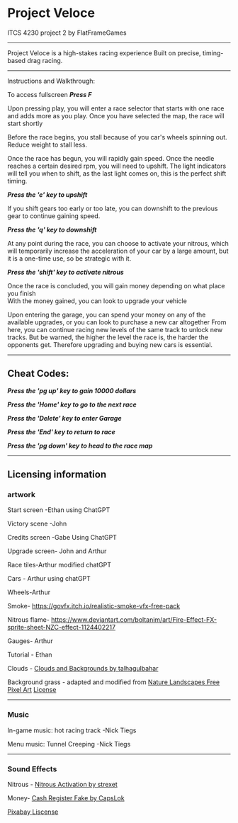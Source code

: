 # Project Veloce

ITCS 4230 project 2 by FlatFrameGames
_________________________________________________
Project Veloce is a high-stakes racing experience 
Built on precise, timing-based drag racing.
_________________________________________________
Instructions and Walkthrough:

To access fullscreen ***Press F***

Upon pressing play, you will enter a race selector that starts with one race and adds more as you play. 
Once you have selected the map, the race will start shortly

Before the race begins, you stall because of you car's wheels spinning out. Reduce weight to stall less.

Once the race has begun, you will rapidly gain speed. Once the needle reaches a certain desired rpm, you will need to upshift.
The light indicators will tell you when to shift, as the last light comes on, this is the perfect shift timing.

***Press the 'e' key to upshift***

If you shift gears too early or too late, you can downshift to the previous gear to continue gaining speed.

***Press the 'q' key to downshift***

At any point during the race, you can choose to activate your nitrous, which will temporarily increase the acceleration of your car by a large amount, but it is a one-time use, so be strategic with it.

***Press the 'shift' key to activate nitrous***

Once the race is concluded, you will gain money depending on what place you finish  
With the money gained, you can look to upgrade your vehicle

Upon entering the garage, you can spend your money on any of the available upgrades, or you can look to purchase a new car altogether 
From here, you can continue racing new levels of the same track to unlock new tracks.
But be warned, the higher the level the race is, the harder the opponents get. Therefore upgrading and buying new cars is essential.
___________________________________________________________________________________________________
## Cheat Codes:
***Press the 'pg up' key to gain 10000 dollars***

***Press the 'Home' key to go to the next race***

***Press the 'Delete' key to enter Garage***

***Press the 'End' key to return to race***

***Press the 'pg down' key to head to the race map***

____________________________________________________________________________
## Licensing information
### artwork
Start screen -Ethan using ChatGPT

Victory scene -John 

Credits screen -Gabe Using ChatGPT

Upgrade screen- John and Arthur

Race tiles-Arthur modified chatGPT

Cars - Arthur using chatGPT

Wheels-Arthur

Smoke- https://govfx.itch.io/realistic-smoke-vfx-free-pack

Nitrous flame- https://www.deviantart.com/boltanim/art/Fire-Effect-FX-sprite-sheet-NZC-effect-1124402217

Gauges- Arthur

Tutorial - Ethan

Clouds - [Clouds and Backgrounds by talhagulbahar](https://talhagulbahar.itch.io/clouds-and-backgrounds)

Background grass - adapted and modified from [Nature Landscapes Free Pixel Art](https://free-game-assets.itch.io/nature-landscapes-free-pixel-art) [License](https://craftpix.net/file-licenses/)
_________________________________________________
### Music
In-game music:  hot racing track -Nick Tiegs 

Menu music: Tunnel Creeping -Nick Tiegs
________________________________________________
### Sound Effects
Nitrous - [Nitrous Activation by strexet](https://pixabay.com/sound-effects/nitro-activation-48077/)

Money- [Cash Register Fake by CapsLok](https://pixabay.com/sound-effects/cash-register-fake-88639/)

[Pixabay Liscense](https://pixabay.com/service/license-summary/)


 


